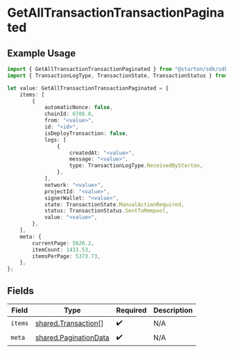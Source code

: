 # GetAllTransactionTransactionPaginated

## Example Usage

```typescript
import { GetAllTransactionTransactionPaginated } from "@starton/sdk/sdk/models/operations";
import { TransactionLogType, TransactionState, TransactionStatus } from "@starton/sdk/sdk/models/shared";

let value: GetAllTransactionTransactionPaginated = {
    items: [
        {
            automaticNonce: false,
            chainId: 6788.8,
            from: "<value>",
            id: "<id>",
            isDeployTransaction: false,
            logs: [
                {
                    createdAt: "<value>",
                    message: "<value>",
                    type: TransactionLogType.ReceivedByStarton,
                },
            ],
            network: "<value>",
            projectId: "<value>",
            signerWallet: "<value>",
            state: TransactionState.ManualActionRequired,
            status: TransactionStatus.SentToMempool,
            value: "<value>",
        },
    ],
    meta: {
        currentPage: 5820.2,
        itemCount: 1433.53,
        itemsPerPage: 5373.73,
    },
};
```

## Fields

| Field                                                                 | Type                                                                  | Required                                                              | Description                                                           |
| --------------------------------------------------------------------- | --------------------------------------------------------------------- | --------------------------------------------------------------------- | --------------------------------------------------------------------- |
| `items`                                                               | [shared.Transaction](../../../sdk/models/shared/transaction.md)[]     | :heavy_check_mark:                                                    | N/A                                                                   |
| `meta`                                                                | [shared.PaginationData](../../../sdk/models/shared/paginationdata.md) | :heavy_check_mark:                                                    | N/A                                                                   |